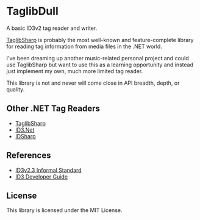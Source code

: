 # TaglibDull

A basic ID3v2 tag reader and writer.  

[TaglibSharp](https://github.com/mono/taglib-sharp) is probably the most well-known and feature-complete library for reading tag information from media files in the .NET world. 

I've been dreaming up another music-related personal project and could use TaglibSharp but want to use this as a learning opportunity and instead just implement my own, much more limited tag reader. 

This library is not and never will come close in API breadth, depth, or quality.

## Other .NET Tag Readers

- [TaglibSharp](https://github.com/mono/taglib-sharp)
- [ID3.Net](https://github.com/JeevanJames/Id3)
- [IDSharp](https://github.com/judwhite/IdSharp)

## References

- [ID3v2.3 Informal Standard](https://id3.org/id3v2.3.0)
- [ID3 Developer Guide](https://id3.org/id3guide)

## License

This library is licensed under the MIT License.
